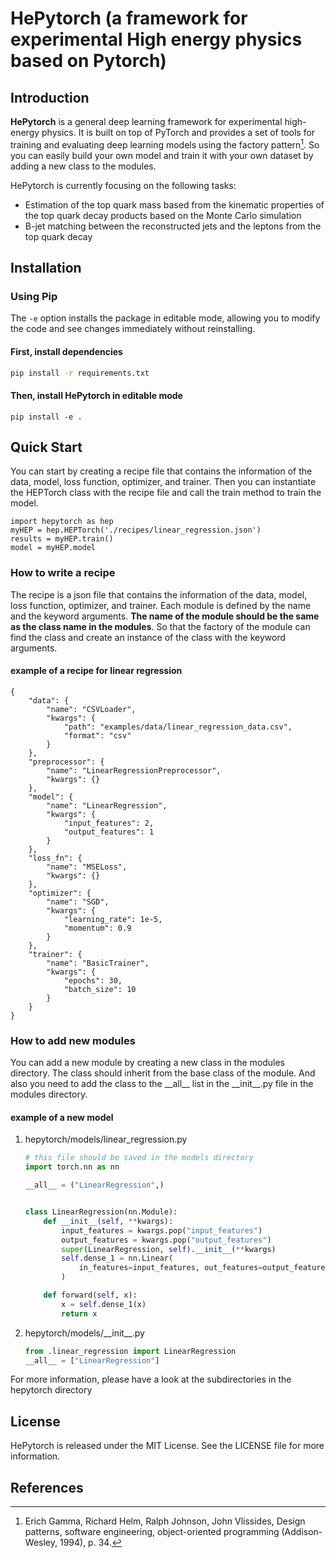 # HePytorch (a framework for experimental High energy physics based on Pytorch)

## Introduction
**HePytorch** is a general deep learning framework for experimental high-energy physics. 
It is built on top of PyTorch and provides a set of tools for training and evaluating deep learning models using the factory pattern[^1]. 
So you can easily build your own model and train it with your own dataset by adding a new class to the modules.

HePytorch is currently focusing on the following tasks:
- Estimation of the top quark mass based from the kinematic properties of the top quark decay products based on the Monte Carlo simulation
- B-jet matching between the reconstructed jets and the leptons from the top quark decay

## Installation
### Using Pip
The `-e` option installs the package in editable mode, allowing you to modify the code and see changes immediately without reinstalling.

#### First, install dependencies
```bash
pip install -r requirements.txt
```
#### Then, install HePytorch in editable mode
```
pip install -e .
```

## Quick Start
You can start by creating a recipe file that contains the information of the data, model, loss function, optimizer, and trainer. 
Then you can instantiate the HEPTorch class with the recipe file and call the train method to train the model.
```jupyter
import hepytorch as hep
myHEP = hep.HEPTorch('./recipes/linear_regression.json') 
results = myHEP.train()
model = myHEP.model
```
### How to write a recipe
The recipe is a json file that contains the information of the data, model, loss function, optimizer, and trainer. Each module is defined by the name and the keyword arguments. **The name of the module should be the same as the class name in the modules**. So that the factory of the module can find the class and create an instance of the class with the keyword arguments. 


#### example of a recipe for linear regression
```
{
    "data": {
        "name": "CSVLoader",
        "kwargs": {
            "path": "examples/data/linear_regression_data.csv",
            "format": "csv"
        }
    },
    "preprocessor": {
        "name": "LinearRegressionPreprocessor",
        "kwargs": {}
    },
    "model": {
        "name": "LinearRegression",
        "kwargs": {
            "input_features": 2,
            "output_features": 1
        }
    },
    "loss_fn": {
        "name": "MSELoss",
        "kwargs": {}
    },
    "optimizer": {
        "name": "SGD",
        "kwargs": {
            "learning_rate": 1e-5,
            "momentum": 0.9
        }
    },
    "trainer": {
        "name": "BasicTrainer",
        "kwargs": {
            "epochs": 30,
            "batch_size": 10
        }
    }
}
```

### How to add new modules
You can add a new module by creating a new class in the modules directory. The class should inherit from the base class of the module.  And also you need to add the class to the \_\_all__ list in the \_\_init__.py file in the modules directory.

#### example of a new model 

1. hepytorch/models/linear_regression.py
    ```python
    # this file should be saved in the models directory
    import torch.nn as nn

    __all__ = ("LinearRegression",)


    class LinearRegression(nn.Module):
        def __init__(self, **kwargs):
            input_features = kwargs.pop("input_features")
            output_features = kwargs.pop("output_features")
            super(LinearRegression, self).__init__(**kwargs)
            self.dense_1 = nn.Linear(
                in_features=input_features, out_features=output_features
            )

        def forward(self, x):
            x = self.dense_1(x)
            return x
    ```

2. hepytorch/models/\_\_init__.py
   ```python
   from .linear_regression import LinearRegression
   __all__ = ["LinearRegression"]
   ```

For more information, please have a look at the subdirectories in the hepytorch directory

## License
HePytorch is released under the MIT License. See the LICENSE file for more information. 

## References

[^1]: Erich Gamma, Richard Helm, Ralph Johnson, John Vlissides, Design patterns, software engineering, object-oriented programming (Addison-Wesley, 1994), p. 34.

